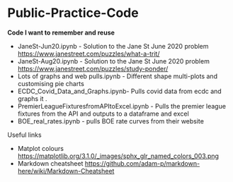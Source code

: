 # Public-Practice-Code <br>
**Code I want to remember and reuse**

* JaneSt-Jun20.ipynb - Solution to the Jane St June 2020 problem https://www.janestreet.com/puzzles/what-a-trit/
* JaneSt-Aug20.ipynb - Solution to the Jane St June 2020 problem https://www.janestreet.com/puzzles/study-ponder/
* Lots of graphs and web pulls.ipynb - Different shape multi-plots and customising pie charts
* ECDC_Covid_Data_and_Graphs.ipynb- Pulls covid data from ecdc and graphs it . 
* PremierLeagueFixturesfromAPItoExcel.ipynb - Pulls the premier league fixtures from the API and outputs to a dataframe and excel
* BOE_real_rates.ipynb - pulls BOE rate curves from their website


Useful links <br>
* Matplot colours https://matplotlib.org/3.1.0/_images/sphx_glr_named_colors_003.png
* Markdown cheatsheet https://github.com/adam-p/markdown-here/wiki/Markdown-Cheatsheet
